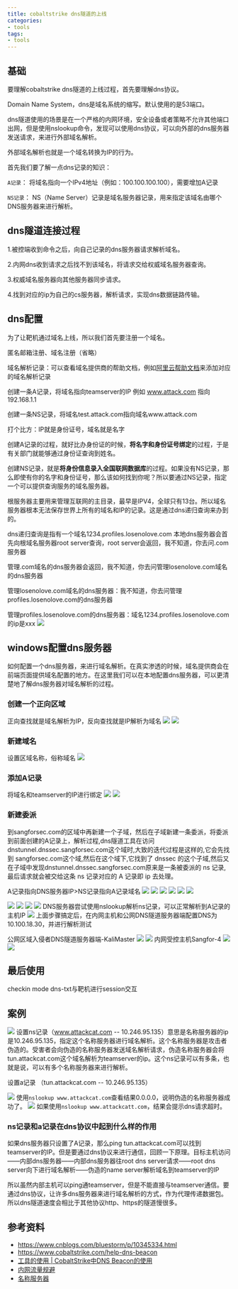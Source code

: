 ```yaml
---
title: cobaltstrike dns隧道的上线
categories:
- tools
tags:
- tools
---
```

## 基础
要理解cobaltstrike dns隧道的上线过程，首先要理解dns协议。

Domain Name System，dns是域名系统的缩写。默认使用的是53端口。

dns隧道使用的场景是在一个严格的内网环境，安全设备或者策略不允许其他端口出网，但是使用nslookup命令，发现可以使用dns协议，可以向外部的dns服务器发送请求，来进行外部域名解析。

外部域名解析也就是一个域名转换为IP的行为。

首先我们要了解一点dns记录的知识：

`A记录`： 将域名指向一个IPv4地址（例如：100.100.100.100），需要增加A记录

`NS记录`： NS（Name Server）记录是域名服务器记录，用来指定该域名由哪个DNS服务器来进行解析。

## dns隧道连接过程

1.被控端收到命令之后，向自己记录的dns服务器请求解析域名。

2.内网dns收到请求之后找不到该域名，将请求交给权威域名服务器查询。

3.权威域名服务器向其他服务器同步请求。

4.找到对应的ip为自己的cs服务器，解析请求，实现dns数据链路传输。

## dns配置
为了让靶机通过域名上线，所以我们首先要注册一个域名。

匿名邮箱注册、域名注册（省略）

域名解析记录：可以查看域名提供商的帮助文档，例如[阿里云帮助文档](https://help.aliyun.com/knowledge_detail/29725.html)来添加对应的域名解析记录

创建一条A记录，将域名指向teamserver的IP
例如 www.attack.com 指向 192.168.1.1

创建一条NS记录，将域名test.attack.com指向域名www.attack.com

打个比方：IP就是身份证号，域名就是名字

创建A记录的过程，就好比办身份证的时候，****将名字和身份证号绑定****的过程，于是有关部门就能够通过身份证查询到姓名。

创建NS记录，就是**将身份信息录入全国联网数据库**的过程。如果没有NS记录，那么即使有你的名字和身份证号，那么该如何找到你呢？所以要通过NS记录，指定一个可以提供查询服务的域名服务器。

根服务器主要用来管理互联网的主目录，最早是IPV4，全球只有13台。所以域名服务器根本无法保存世界上所有的域名和IP的记录。这是通过dns递归查询来办到的。

dns递归查询是指有一个域名1234.profiles.losenolove.com
本地dns服务器会首先向根域名服务器root server查询，root server会返回，我不知道，你去问.com服务器

管理.com域名的dns服务器会返回，我不知道，你去问管理losenolove.com域名的dns服务器

管理losenolove.com域名的dns服务器：我不知道，你去问管理profiles.losenolove.com的dns服务器

管理profiles.losenolove.com的dns服务器：域名1234.profiles.losenolove.com的ip是xxx
![](https://raw.githubusercontent.com/Whale3070/Whale3070.github.io/master/images/02-05-11/dnscomms2.png)
## windows配置dns服务器
如何配置一个dns服务器，来进行域名解析。在真实渗透的时候，域名提供商会在前端页面提供域名配置的地方。在这里我们可以在本地配置dns服务器，可以更清楚地了解dns服务器对域名解析的过程。
### 创建一个正向区域
正向查找就是域名解析为IP，反向查找就是IP解析为域名
![](https://raw.githubusercontent.com/Whale3070/Whale3070.github.io/master/images/02-05-11/image2.png)
![](https://raw.githubusercontent.com/Whale3070/Whale3070.github.io/master/images/02-05-11/image3.png)
### 新建域名
设置区域名称，俗称域名
![](https://raw.githubusercontent.com/Whale3070/Whale3070.github.io/master/images/02-05-11/image4.png)
### 添加A记录
将域名和teamserver的IP进行绑定
![](https://raw.githubusercontent.com/Whale3070/Whale3070.github.io/master/images/02-05-11/image5.png)
![](https://raw.githubusercontent.com/Whale3070/Whale3070.github.io/master/images/02-05-11/image6.png)
### 新建委派
到sangforsec.com的区域中再新建一个子域，然后在子域新建一条委派，将委派到前面创建的A记录上，解析过程,dns隧道工具在访问 dnstunnel.dnssec.sangforsec.com这个域时,大致的迭代过程是这样的,它会先找到 sangforsec.com这个域,然后在这个域下,它找到了 dnssec 的这个子域,然后又在子域中发现dnstunnel.dnssec.sangforsec.com原来是一条被委派的 ns 记录,最后请求就会被交给这条 ns 记录对应的 A 记录即 ip 去处理。

A记录指向DNS服务器IP>NS记录指向A记录域名
![](https://raw.githubusercontent.com/Whale3070/Whale3070.github.io/master/images/02-05-11/image7.png)
![](https://raw.githubusercontent.com/Whale3070/Whale3070.github.io/master/images/02-05-11/image8.png)
![](https://raw.githubusercontent.com/Whale3070/Whale3070.github.io/master/images/02-05-11/image9.png)
![](https://raw.githubusercontent.com/Whale3070/Whale3070.github.io/master/images/02-05-11/image6.png)
![](https://raw.githubusercontent.com/Whale3070/Whale3070.github.io/master/images/02-05-11/image11.png)
![](https://raw.githubusercontent.com/Whale3070/Whale3070.github.io/master/images/02-05-11/image10.png)

![](https://raw.githubusercontent.com/Whale3070/Whale3070.github.io/master/images/02-05-11/image10.png)
![](https://raw.githubusercontent.com/Whale3070/Whale3070.github.io/master/images/02-05-11/image11.png)
![](https://raw.githubusercontent.com/Whale3070/Whale3070.github.io/master/images/02-05-11/image12.png)
![](https://raw.githubusercontent.com/Whale3070/Whale3070.github.io/master/images/02-05-11/image13.png)
DNS服务器尝试使用nslookup解析ns记录，可以正常解析到A记录的主机IP
![](https://raw.githubusercontent.com/Whale3070/Whale3070.github.io/master/images/02-05-11/image14.png)
上面步骤搞定后，在内网主机和公网DNS隧道服务器端配置DNS为10.100.18.30，并进行解析测试

公网区域入侵者DNS隧道服务器端-KaliMaster
![](https://raw.githubusercontent.com/Whale3070/Whale3070.github.io/master/images/02-05-11/image15.png)
![](https://raw.githubusercontent.com/Whale3070/Whale3070.github.io/master/images/02-05-11/image16.png)
内网受控主机Sangfor-4
![](https://raw.githubusercontent.com/Whale3070/Whale3070.github.io/master/images/02-05-11/image17.png)
![](https://raw.githubusercontent.com/Whale3070/Whale3070.github.io/master/images/02-05-11/image18.png)

## 最后使用
checkin
mode dns-txt与靶机进行session交互

## 案例

![](https://raw.githubusercontent.com/Whale3070/Whale3070.github.io/master/images/02-05-11/1.png)
设置ns记录（www.attackcat.com -- 10.246.95.135）意思是名称服务器的ip是10.246.95.135，指定这个名称服务器进行域名解析。这个名称服务器是攻击者伪造的。受害者会向伪造的名称服务器发送域名解析请求，伪造名称服务器会将tun.attackcat.com这个域名解析为teamserver的ip。这个ns记录可以有多条，也就是说，可以有多个名称服务器来进行解析。

设置a记录 （tun.attackcat.com  -- 10.246.95.135）

![](https://raw.githubusercontent.com/Whale3070/Whale3070.github.io/master/images/02-05-11/2.png)
使用`nslookup www.attackcat.com`查看结果0.0.0.0，说明伪造的名称服务器成功了。
![](https://raw.githubusercontent.com/Whale3070/Whale3070.github.io/master/images/02-05-11/3.png)
如果使用`nslookup www.attackcatt.com`，结果会提示dns请求超时。

### ns记录和a记录在dns协议中起到什么样的作用
如果dns服务器只设置了A记录，那么ping tun.attackcat.com可以找到teamserver的IP。但是要通过dns协议来进行通信，回顾一下原理。目标主机访问——内部dns服务器——内部dns服务器往root dns server请求——root dns server向下进行域名解析——伪造的name server解析域名到teamserver的IP

所以虽然内部主机可以ping通teamserver，但是不能直接与teamserver通信。要通过dns协议，让许多dns服务器来进行域名解析的方式，作为代理传递数据包。所以dns隧道速度会相比于其他协议http、https的隧道慢很多。


## 参考资料
- https://www.cnblogs.com/bluestorm/p/10345334.html
- https://www.cobaltstrike.com/help-dns-beacon
- [工具的使用 | CobaltStrike中DNS Beacon的使用](https://www.ershicimi.com/p/5817d5d237e6bafd8ed013587403a38a)
- [内网流量规避](https://www.anquanke.com/post/id/210848)
- [名称服务器](https://zh.wikipedia.org/wiki/%E5%90%8D%E7%A7%B0%E6%9C%8D%E5%8A%A1%E5%99%A8)

